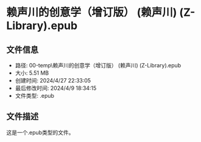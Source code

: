 ﻿# 赖声川的创意学（增订版） (赖声川) (Z-Library).epub

## 文件信息
- 路径: 00-temp\赖声川的创意学（增订版） (赖声川) (Z-Library).epub
- 大小: 5.51 MB
- 创建时间: 2024/4/27 22:33:05
- 最后修改时间: 2024/4/9 18:34:15
- 文件类型: .epub

## 文件描述
这是一个.epub类型的文件。

